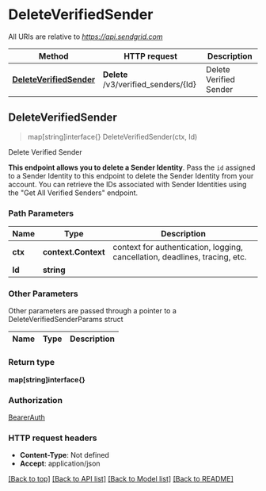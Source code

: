 # DeleteVerifiedSender

All URIs are relative to *https://api.sendgrid.com*

Method | HTTP request | Description
------------- | ------------- | -------------
[**DeleteVerifiedSender**](DeleteVerifiedSender.md#DeleteVerifiedSender) | **Delete** /v3/verified_senders/{Id} | Delete Verified Sender



## DeleteVerifiedSender

> map[string]interface{} DeleteVerifiedSender(ctx, Id)

Delete Verified Sender

**This endpoint allows you to delete a Sender Identity**.  Pass the `id` assigned to a Sender Identity to this endpoint to delete the Sender Identity from your account.  You can retrieve the IDs associated with Sender Identities using the \"Get All Verified Senders\" endpoint.

### Path Parameters


Name | Type | Description
------------- | ------------- | -------------
**ctx** | **context.Context** | context for authentication, logging, cancellation, deadlines, tracing, etc.
**Id** | **string** | 

### Other Parameters

Other parameters are passed through a pointer to a DeleteVerifiedSenderParams struct


Name | Type | Description
------------- | ------------- | -------------

### Return type

**map[string]interface{}**

### Authorization

[BearerAuth](../README.md#BearerAuth)

### HTTP request headers

- **Content-Type**: Not defined
- **Accept**: application/json

[[Back to top]](#) [[Back to API list]](../README.md#documentation-for-api-endpoints)
[[Back to Model list]](../README.md#documentation-for-models)
[[Back to README]](../README.md)

